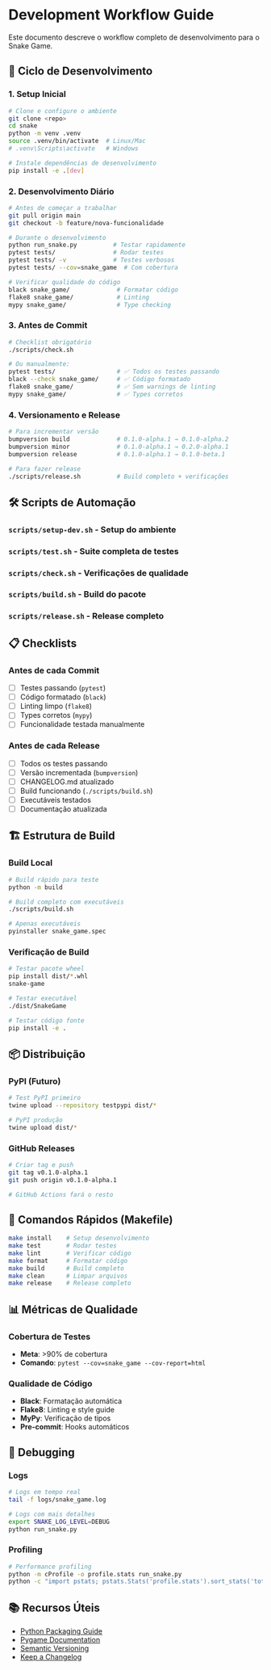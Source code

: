 # Development Workflow Guide

Este documento descreve o workflow completo de desenvolvimento para o Snake Game.

## 🔄 Ciclo de Desenvolvimento

### 1. Setup Inicial
```bash
# Clone e configure o ambiente
git clone <repo>
cd snake
python -m venv .venv
source .venv/bin/activate  # Linux/Mac
# .venv\Scripts\activate   # Windows

# Instale dependências de desenvolvimento
pip install -e .[dev]
```

### 2. Desenvolvimento Diário
```bash
# Antes de começar a trabalhar
git pull origin main
git checkout -b feature/nova-funcionalidade

# Durante o desenvolvimento
python run_snake.py          # Testar rapidamente
pytest tests/                # Rodar testes
pytest tests/ -v             # Testes verbosos
pytest tests/ --cov=snake_game  # Com cobertura

# Verificar qualidade do código
black snake_game/             # Formatar código
flake8 snake_game/            # Linting
mypy snake_game/              # Type checking
```

### 3. Antes de Commit
```bash
# Checklist obrigatório
./scripts/check.sh

# Ou manualmente:
pytest tests/                 # ✅ Todos os testes passando
black --check snake_game/     # ✅ Código formatado
flake8 snake_game/            # ✅ Sem warnings de linting
mypy snake_game/              # ✅ Types corretos
```

### 4. Versionamento e Release
```bash
# Para incrementar versão
bumpversion build             # 0.1.0-alpha.1 → 0.1.0-alpha.2
bumpversion minor             # 0.1.0-alpha.1 → 0.2.0-alpha.1
bumpversion release           # 0.1.0-alpha.1 → 0.1.0-beta.1

# Para fazer release
./scripts/release.sh          # Build completo + verificações
```

## 🛠️ Scripts de Automação

### `scripts/setup-dev.sh` - Setup do ambiente
### `scripts/test.sh` - Suite completa de testes
### `scripts/check.sh` - Verificações de qualidade
### `scripts/build.sh` - Build do pacote
### `scripts/release.sh` - Release completo

## 📋 Checklists

### Antes de cada Commit
- [ ] Testes passando (`pytest`)
- [ ] Código formatado (`black`)
- [ ] Linting limpo (`flake8`)
- [ ] Types corretos (`mypy`)
- [ ] Funcionalidade testada manualmente

### Antes de cada Release
- [ ] Todos os testes passando
- [ ] Versão incrementada (`bumpversion`)
- [ ] CHANGELOG.md atualizado
- [ ] Build funcionando (`./scripts/build.sh`)
- [ ] Executáveis testados
- [ ] Documentação atualizada

## 🏗️ Estrutura de Build

### Build Local
```bash
# Build rápido para teste
python -m build

# Build completo com executáveis
./scripts/build.sh

# Apenas executáveis
pyinstaller snake_game.spec
```

### Verificação de Build
```bash
# Testar pacote wheel
pip install dist/*.whl
snake-game

# Testar executável
./dist/SnakeGame

# Testar código fonte
pip install -e .
```

## 📦 Distribuição

### PyPI (Futuro)
```bash
# Test PyPI primeiro
twine upload --repository testpypi dist/*

# PyPI produção
twine upload dist/*
```

### GitHub Releases
```bash
# Criar tag e push
git tag v0.1.0-alpha.1
git push origin v0.1.0-alpha.1

# GitHub Actions fará o resto
```

## 🚀 Comandos Rápidos (Makefile)

```bash
make install    # Setup desenvolvimento
make test       # Rodar testes
make lint       # Verificar código
make format     # Formatar código
make build      # Build completo
make clean      # Limpar arquivos
make release    # Release completo
```

## 📊 Métricas de Qualidade

### Cobertura de Testes
- **Meta**: >90% de cobertura
- **Comando**: `pytest --cov=snake_game --cov-report=html`

### Qualidade de Código
- **Black**: Formatação automática
- **Flake8**: Linting e style guide
- **MyPy**: Verificação de tipos
- **Pre-commit**: Hooks automáticos

## 🐛 Debugging

### Logs
```bash
# Logs em tempo real
tail -f logs/snake_game.log

# Logs com mais detalhes
export SNAKE_LOG_LEVEL=DEBUG
python run_snake.py
```

### Profiling
```bash
# Performance profiling
python -m cProfile -o profile.stats run_snake.py
python -c "import pstats; pstats.Stats('profile.stats').sort_stats('tottime').print_stats(10)"
```

## 📚 Recursos Úteis

- [Python Packaging Guide](https://packaging.python.org/)
- [Pygame Documentation](https://www.pygame.org/docs/)
- [Semantic Versioning](https://semver.org/)
- [Keep a Changelog](https://keepachangelog.com/)
